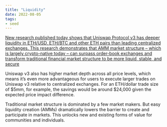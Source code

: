 ```yaml
---
title: "Liquidity"
date: 2022-08-05
tags:
- seed
---
```


[New research published today shows that Uniswap Protocol v3 has deeper liquidity in ETH/USD, ETH/BTC and other ETH pairs than leading centralized exchanges. This research demonstrates that AMM market structure – which is largely crypto-native today – can surpass order-book exchanges and transform traditional financial market structure to be more liquid, stable, and secure](https://www.paradigm.xyz/2022/05/the-dominance-of-uniswap-v3-liquidity?curius=1873)

Uniswap v3 also has higher market depth across all price levels, which means it’s even more advantageous for users to execute larger trades on Uniswap v3 relative to centralized exchanges. For an ETH/dollar trade size of $5mm, for example, the savings would be around $24,000 given the expected price impact difference.

Traditional market structure is dominated by a few market makers. But easy liquidity creation (AMMs) dramatically lowers the barrier to create and participate in markets. This unlocks new and existing forms of value for communities and individuals.


